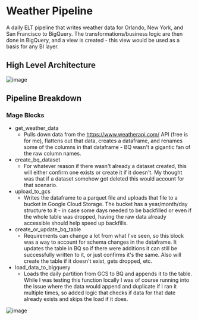 # Weather Pipeline

A daily ELT pipeline that writes weather data for Orlando, New York, and San Francisco to BigQuery. The transformations/business logic are then done in BigQuery, and a view is created - this view would be used as a basis for any BI layer. 

## High Level Architecture

![image](https://github.com/Marosenthal18/Weather-Project/assets/60559647/f8d0c7b7-59aa-4ac9-bae3-84317a2ac209)



## Pipeline Breakdown

### Mage Blocks

* get_weather_data
  * Pulls down data from the https://www.weatherapi.com/ API (free is for me), flattens out that data, creates a dataframe, and renames some of the columns in that dataframe - BQ wasn't a gigantic fan of the raw column names.
* create_bq_dataset
  * For whatever reason if there wasn't already a dataset created, this will either confirm one exists or create it if it doesn't. My thought was that if a dataset somehow got deleted this would account for that scenario.
* upload_to_gcs
  * Writes the dataframe to a parquet file and uploads that file to a bucket in Google Cloud Storage. The bucket has a year/month/day structure to it - in case some days needed to be backfilled or even if the whole table was dropped, having the raw data already accessible should help speed up backfills.
* create_or_update_bq_table
  * Requirements can change a lot from what I've seen, so this block was a way to account for schema changes in the dataframe. It updates the table in BQ so if there were additions it can still be successfully written to it, or just confirms it's the same. Also will create the table if it doesn't exist, gets dropped, etc.
* load_data_to_bigquery
  * Loads the daily partition from GCS to BQ and appends it to the table. While I was testing this function locally I was of course running into the issue where the data would append and duplicate if I ran it multiple times, so added logic that checks if data for that date already exists and skips the load if it does.


 ![image](https://github.com/Marosenthal18/Weather-Project/assets/60559647/c481875e-8814-40f2-8024-a46c7a33e0eb)





